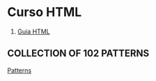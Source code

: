 # Curso HTML

1. [Guia HTML](guias/html.md)

## COLLECTION OF 102 PATTERNS

[Patterns](https://csslayout.io/patterns/)
